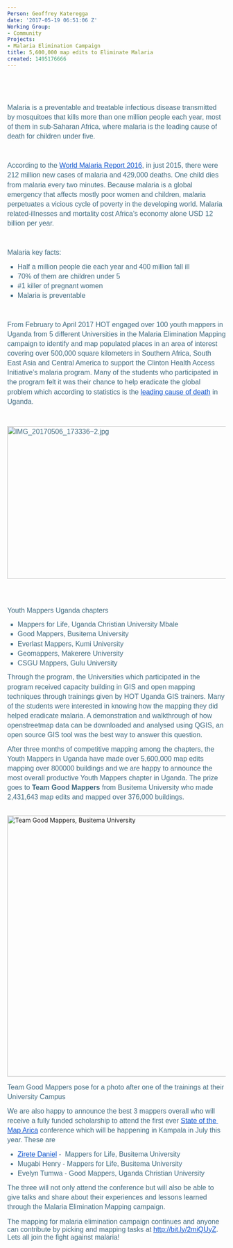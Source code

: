 ```yaml
---
Person: Geoffrey Kateregga
date: '2017-05-19 06:51:06 Z'
Working Group:
- Community
Projects:
- Malaria Elimination Campaign
title: 5,600,000 map edits to Eliminate Malaria
created: 1495176666
---
```

<p style="line-height: 1.38; margin-top: 0pt; margin-bottom: 0pt;" dir="ltr">&nbsp;</p><p><strong id="docs-internal-guid-93caf79d-1e8c-8a6b-ce95-2b7471acbc09" style="font-weight: normal;">&nbsp;</strong></p><p style="line-height: 1.38; margin-top: 0pt; margin-bottom: 0pt;" dir="ltr"><span style="font-size: 12pt; font-family: Arial; color: #406b80; background-color: transparent; font-weight: 400; font-style: normal; font-variant: normal; text-decoration: none; vertical-align: baseline; white-space: pre-wrap;">Malaria is a preventable and treatable infectious disease transmitted by mosquitoes that kills more than one million people each year, most of them in sub-Saharan Africa, where malaria is the leading cause of death for children under five. </span></p><p><strong style="font-weight: normal;">&nbsp;</strong></p><p style="line-height: 1.38; margin-top: 0pt; margin-bottom: 0pt;" dir="ltr"><span style="font-size: 12pt; font-family: Arial; color: #406b80; background-color: transparent; font-weight: 400; font-style: normal; font-variant: normal; text-decoration: none; vertical-align: baseline; white-space: pre-wrap;">According to the </span><a style="text-decoration: none;" href="http://www.who.int/malaria/publications/world-malaria-report-2016/en/"><span style="font-size: 12pt; font-family: Arial; color: #1155cc; background-color: transparent; font-weight: 400; font-style: normal; font-variant: normal; text-decoration: underline; vertical-align: baseline; white-space: pre-wrap;">World Malaria Report 2016</span></a><span style="font-size: 12pt; font-family: Arial; color: #406b80; background-color: transparent; font-weight: 400; font-style: normal; font-variant: normal; text-decoration: none; vertical-align: baseline; white-space: pre-wrap;">, in just 2015, there were 212 million new cases of malaria and 429,000 deaths. One child dies from malaria every two minutes. Because malaria is a global emergency that affects mostly poor women and children, malaria perpetuates a vicious cycle of poverty in the developing world. Malaria related-illnesses and mortality cost Africa’s economy alone USD 12 billion per year.</span></p><p><strong style="font-weight: normal;">&nbsp;</strong></p><p style="line-height: 1.38; margin-top: 0pt; margin-bottom: 0pt;" dir="ltr"><span style="font-size: 12pt; font-family: Arial; color: #406b80; background-color: transparent; font-weight: 400; font-style: normal; font-variant: normal; text-decoration: none; vertical-align: baseline; white-space: pre-wrap;">Malaria key facts:</span></p><ul style="margin-top: 0pt; margin-bottom: 0pt;"><li style="list-style-type: square; font-size: 12pt; font-family: Arial; color: #406b80; background-color: transparent; font-weight: 400; font-style: normal; font-variant: normal; text-decoration: none; vertical-align: baseline;" dir="ltr"><p style="line-height: 1.38; margin-top: 8pt; margin-bottom: 0pt;" dir="ltr"><span style="font-size: 12pt; font-family: Arial; color: #406b80; background-color: transparent; font-weight: 400; font-style: normal; font-variant: normal; text-decoration: none; vertical-align: baseline; white-space: pre-wrap;">Half a million people die each year and 400 million fall ill</span></p></li><li style="list-style-type: square; font-size: 12pt; font-family: Arial; color: #406b80; background-color: transparent; font-weight: 400; font-style: normal; font-variant: normal; text-decoration: none; vertical-align: baseline;" dir="ltr"><p style="line-height: 1.38; margin-top: 0pt; margin-bottom: 0pt;" dir="ltr"><span style="font-size: 12pt; font-family: Arial; color: #406b80; background-color: transparent; font-weight: 400; font-style: normal; font-variant: normal; text-decoration: none; vertical-align: baseline; white-space: pre-wrap;">70% of them are children under 5</span></p></li><li style="list-style-type: square; font-size: 12pt; font-family: Arial; color: #406b80; background-color: transparent; font-weight: 400; font-style: normal; font-variant: normal; text-decoration: none; vertical-align: baseline;" dir="ltr"><p style="line-height: 1.38; margin-top: 0pt; margin-bottom: 0pt;" dir="ltr"><span style="font-size: 12pt; font-family: Arial; color: #406b80; background-color: transparent; font-weight: 400; font-style: normal; font-variant: normal; text-decoration: none; vertical-align: baseline; white-space: pre-wrap;">#1 killer of pregnant women</span></p></li><li style="list-style-type: square; font-size: 12pt; font-family: Arial; color: #406b80; background-color: transparent; font-weight: 400; font-style: normal; font-variant: normal; text-decoration: none; vertical-align: baseline;" dir="ltr"><p style="line-height: 1.38; margin-top: 0pt; margin-bottom: 0pt;" dir="ltr"><span style="font-size: 12pt; font-family: Arial; color: #406b80; background-color: transparent; font-weight: 400; font-style: normal; font-variant: normal; text-decoration: none; vertical-align: baseline; white-space: pre-wrap;">Malaria is preventable</span></p></li></ul><p><strong style="font-weight: normal;">&nbsp;</strong></p><p style="line-height: 1.38; margin-top: 0pt; margin-bottom: 0pt;" dir="ltr"><span style="font-size: 12pt; font-family: Arial; color: #406b80; background-color: transparent; font-weight: 400; font-style: normal; font-variant: normal; text-decoration: none; vertical-align: baseline; white-space: pre-wrap;">From February to April 2017 HOT engaged over 100 youth mappers in Uganda from 5 different Universities in the Malaria Elimination Mapping campaign to identify and map populated places in an area of interest covering over 500,000 square kilometers in Southern Africa, South East Asia and Central America to support the Clinton Health Access Initiative’s malaria program. Many of the students who participated in the program felt it was their chance to help eradicate the global problem which according to statistics is the </span><a style="text-decoration: none;" href="http://www.newvision.co.ug/new_vision/news/1423973/malaria-leading-cause-death-uganda"><span style="font-size: 12pt; font-family: Arial; color: #1155cc; background-color: transparent; font-weight: 400; font-style: normal; font-variant: normal; text-decoration: underline; vertical-align: baseline; white-space: pre-wrap;">leading cause of death</span></a><span style="font-size: 12pt; font-family: Arial; color: #406b80; background-color: transparent; font-weight: 400; font-style: normal; font-variant: normal; text-decoration: none; vertical-align: baseline; white-space: pre-wrap;"> in Uganda. </span></p><p><strong style="font-weight: normal;">&nbsp;</strong></p><p style="line-height: 1.38; margin-top: 0pt; margin-bottom: 0pt;" dir="ltr"><span style="font-size: 12pt; font-family: Arial; color: #406b80; background-color: transparent; font-weight: 400; font-style: normal; font-variant: normal; text-decoration: none; vertical-align: baseline; white-space: pre-wrap;"><img style="border: none; transform: rotate(0.00rad); -webkit-transform: rotate(0.00rad);" src="https://lh3.googleusercontent.com/FNWLC6xFtc8EYn-7E1NTl0mHskqL56nh4a4jjHlIHhRBIW_bSnW1RJ-KG-p6PcTtDNKElDQcquzz1pkQ1uMNnr0iRaC_NpN03MTIYyNQ59rvRPQ67j70-Z8C25698p8joi1fPTkB" alt="IMG_20170506_173336~2.jpg" width="624" height="351"></span></p><p><strong style="font-weight: normal;"><br><br></strong></p><p style="line-height: 1.38; margin-top: 0pt; margin-bottom: 0pt;" dir="ltr"><span style="font-size: 12pt; font-family: Arial; color: #406b80; background-color: transparent; font-weight: 400; font-style: normal; font-variant: normal; text-decoration: none; vertical-align: baseline; white-space: pre-wrap;">Youth Mappers Uganda chapters</span></p><ul style="margin-top: 0pt; margin-bottom: 0pt;"><li style="list-style-type: square; font-size: 12pt; font-family: Calibri; color: #406b80; background-color: transparent; font-weight: 400; font-style: normal; font-variant: normal; text-decoration: none; vertical-align: baseline;" dir="ltr"><p style="line-height: 1.38; margin-top: 8pt; margin-bottom: 0pt;" dir="ltr"><span style="font-size: 12pt; font-family: Arial; color: #406b80; background-color: transparent; font-weight: 400; font-style: normal; font-variant: normal; text-decoration: none; vertical-align: baseline; white-space: pre-wrap;">Mappers for Life, Uganda Christian University Mbale</span></p></li><li style="list-style-type: square; font-size: 12pt; font-family: Calibri; color: #406b80; background-color: transparent; font-weight: 400; font-style: normal; font-variant: normal; text-decoration: none; vertical-align: baseline;" dir="ltr"><p style="line-height: 1.38; margin-top: 0pt; margin-bottom: 0pt;" dir="ltr"><span style="font-size: 12pt; font-family: Arial; color: #406b80; background-color: transparent; font-weight: 400; font-style: normal; font-variant: normal; text-decoration: none; vertical-align: baseline; white-space: pre-wrap;">Good Mappers, Busitema University</span></p></li><li style="list-style-type: square; font-size: 12pt; font-family: Arial; color: #406b80; background-color: transparent; font-weight: 400; font-style: normal; font-variant: normal; text-decoration: none; vertical-align: baseline;" dir="ltr"><p style="line-height: 1.38; margin-top: 0pt; margin-bottom: 0pt;" dir="ltr"><span style="font-size: 12pt; font-family: Arial; color: #406b80; background-color: transparent; font-weight: 400; font-style: normal; font-variant: normal; text-decoration: none; vertical-align: baseline; white-space: pre-wrap;">Everlast Mappers, Kumi University</span></p></li><li style="list-style-type: square; font-size: 12pt; font-family: Calibri; color: #406b80; background-color: transparent; font-weight: 400; font-style: normal; font-variant: normal; text-decoration: none; vertical-align: baseline;" dir="ltr"><p style="line-height: 1.38; margin-top: 0pt; margin-bottom: 0pt;" dir="ltr"><span style="font-size: 12pt; font-family: Arial; color: #406b80; background-color: transparent; font-weight: 400; font-style: normal; font-variant: normal; text-decoration: none; vertical-align: baseline; white-space: pre-wrap;">Geomappers, Makerere University</span></p></li><li style="list-style-type: square; font-size: 12pt; font-family: Calibri; color: #406b80; background-color: transparent; font-weight: 400; font-style: normal; font-variant: normal; text-decoration: none; vertical-align: baseline;" dir="ltr"><p style="line-height: 1.38; margin-top: 0pt; margin-bottom: 0pt;" dir="ltr"><span style="font-size: 12pt; font-family: Arial; color: #406b80; background-color: transparent; font-weight: 400; font-style: normal; font-variant: normal; text-decoration: none; vertical-align: baseline; white-space: pre-wrap;">CSGU Mappers, Gulu University</span></p></li></ul><p style="line-height: 1.38; margin-top: 8pt; margin-bottom: 0pt;" dir="ltr"><span style="font-size: 12pt; font-family: Arial; color: #406b80; background-color: transparent; font-weight: 400; font-style: normal; font-variant: normal; text-decoration: none; vertical-align: baseline; white-space: pre-wrap;">Through the program, the Universities which participated in the program received capacity building in GIS and open mapping techniques through trainings given by HOT Uganda GIS trainers. Many of the students were interested in knowing how the mapping they did helped eradicate malaria. A demonstration and walkthrough of how openstreetmap data can be downloaded and analysed using QGIS, an open source GIS tool was the best way to answer this question. </span></p><p style="line-height: 1.38; margin-top: 8pt; margin-bottom: 0pt;" dir="ltr"><span style="font-size: 12pt; font-family: Arial; color: #406b80; background-color: transparent; font-weight: 400; font-style: normal; font-variant: normal; text-decoration: none; vertical-align: baseline; white-space: pre-wrap;">After three months of competitive mapping among the chapters, the Youth Mappers in Uganda have made over 5,600,000 map edits mapping over 800000 buildings and we are happy to announce the most overall productive Youth Mappers chapter in Uganda. The prize goes to <strong>Team Good Mappers</strong> from Busitema University who made 2,431,643 map edits and mapped over 376,000 buildings. </span></p><p><strong style="font-weight: normal;">&nbsp;<img title="Team Good Mappers, Busitema University" src="/sites/default/files/busitema.jpg" alt="Team Good Mappers, Busitema University" width="800" height="600"></strong></p><p style="line-height: 1.38; margin-top: 8pt; margin-bottom: 0pt;" dir="ltr"><span style="font-size: 12pt; font-family: Arial; color: #406b80; background-color: transparent; font-weight: 400; font-style: normal; font-variant: normal; text-decoration: none; vertical-align: baseline; white-space: pre-wrap;">Team Good Mappers pose for a photo after one of the trainings at their University Campus</span></p><p style="line-height: 1.38; margin-top: 8pt; margin-bottom: 0pt;" dir="ltr"><span style="font-size: 12pt; font-family: Arial; color: #406b80; background-color: transparent; font-weight: 400; font-style: normal; font-variant: normal; text-decoration: none; vertical-align: baseline; white-space: pre-wrap;">We are also happy to announce the best 3 mappers overall who will receive a fully funded scholarship to attend the first ever </span><a style="text-decoration: none;" href="http://sotmafrica.org/"><span style="font-size: 12pt; font-family: Arial; color: #1155cc; background-color: transparent; font-weight: 400; font-style: normal; font-variant: normal; text-decoration: underline; vertical-align: baseline; white-space: pre-wrap;">State of the Map Arica</span></a><span style="font-size: 12pt; font-family: Arial; color: #406b80; background-color: transparent; font-weight: 400; font-style: normal; font-variant: normal; text-decoration: none; vertical-align: baseline; white-space: pre-wrap;"> conference which will be happening in Kampala in July this year. These are</span></p><ul style="margin-top: 0pt; margin-bottom: 0pt;"><li style="list-style-type: disc; font-size: 12pt; font-family: Arial; color: #406b80; background-color: transparent; font-weight: 400; font-style: normal; font-variant: normal; text-decoration: none; vertical-align: baseline;" dir="ltr"><p style="line-height: 1.38; margin-top: 8pt; margin-bottom: 0pt;" dir="ltr"><a style="text-decoration: none;" href="https://twitter.com/zirete"><span style="font-size: 12pt; font-family: Arial; color: #1155cc; background-color: transparent; font-weight: 400; font-style: normal; font-variant: normal; text-decoration: underline; vertical-align: baseline; white-space: pre-wrap;">Zirete Daniel</span></a><span style="font-size: 12pt; font-family: Arial; color: #406b80; background-color: transparent; font-weight: 400; font-style: normal; font-variant: normal; text-decoration: none; vertical-align: baseline; white-space: pre-wrap;"> - &nbsp;Mappers for Life, Busitema University </span></p></li><li style="list-style-type: disc; font-size: 12pt; font-family: Arial; color: #406b80; background-color: transparent; font-weight: 400; font-style: normal; font-variant: normal; text-decoration: none; vertical-align: baseline;" dir="ltr"><p style="line-height: 1.38; margin-top: 0pt; margin-bottom: 0pt;" dir="ltr"><span style="font-size: 12pt; font-family: Arial; color: #406b80; background-color: transparent; font-weight: 400; font-style: normal; font-variant: normal; text-decoration: none; vertical-align: baseline; white-space: pre-wrap;">Mugabi Henry - Mappers for Life, Busitema University </span></p></li><li style="list-style-type: disc; font-size: 12pt; font-family: Arial; color: #406b80; background-color: transparent; font-weight: 400; font-style: normal; font-variant: normal; text-decoration: none; vertical-align: baseline;" dir="ltr"><p style="line-height: 1.38; margin-top: 0pt; margin-bottom: 0pt;" dir="ltr"><span style="font-size: 12pt; font-family: Arial; color: #406b80; background-color: transparent; font-weight: 400; font-style: normal; font-variant: normal; text-decoration: none; vertical-align: baseline; white-space: pre-wrap;">Evelyn Tumwa - Good Mappers, Uganda Christian University</span></p></li></ul><p style="line-height: 1.38; margin-top: 8pt; margin-bottom: 0pt;" dir="ltr"><span style="font-size: 12pt; font-family: Arial; color: #406b80; background-color: transparent; font-weight: 400; font-style: normal; font-variant: normal; text-decoration: none; vertical-align: baseline; white-space: pre-wrap;">The three will not only attend the conference but will also be able to give talks and share about their experiences and lessons learned through the Malaria Elimination Mapping campaign.</span></p><p><span style="font-weight: normal;"><span style="font-size: 12pt; font-family: Arial; color: #406b80; background-color: transparent; font-weight: 400; font-style: normal; font-variant-ligatures: normal; font-variant-caps: normal; white-space: pre-wrap;">The mapping for malaria elimination campaign continues and anyone can contribute by picking and mapping tasks at </span><a href="http://bit.ly/2miQUyZ"><span style="font-size: 12pt; font-family: Arial; color: #1155cc; background-color: transparent; font-weight: 400; font-style: normal; font-variant-ligatures: normal; font-variant-caps: normal; text-decoration: underline; white-space: pre-wrap;">http://bit.ly/2miQUyZ</span></a><span style="font-size: 12pt; font-family: Arial; color: #406b80; background-color: transparent; font-weight: 400; font-style: normal; font-variant-ligatures: normal; font-variant-caps: normal; white-space: pre-wrap;">. Lets all join the fight against malaria!</span></span></p>
